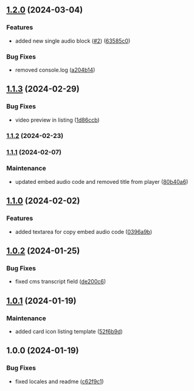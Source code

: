 

## [1.2.0](https://github.com/RedTurtle/volto-wildcard-media/compare/v1.1.3...v1.2.0) (2024-03-04)


### Features

* added new single audio block ([#2](https://github.com/RedTurtle/volto-wildcard-media/issues/2)) ([63585c0](https://github.com/RedTurtle/volto-wildcard-media/commit/63585c0d0b473a18e319f8989133ff6728d4fd6d))


### Bug Fixes

* removed console.log ([a204b14](https://github.com/RedTurtle/volto-wildcard-media/commit/a204b14a64127ec858c6ce92de7e932c22196350))

## [1.1.3](https://github.com/RedTurtle/volto-wildcard-media/compare/v1.1.2...v1.1.3) (2024-02-29)


### Bug Fixes

* video preview in listing ([1d86ccb](https://github.com/RedTurtle/volto-wildcard-media/commit/1d86ccb2ec15eb3e703af06bd3fa922e713b7c34))

### [1.1.2](https://github.com/RedTurtle/volto-wildcard-media/compare/v1.1.1...v1.1.2) (2024-02-23)

### [1.1.1](https://github.com/RedTurtle/volto-wildcard-media/compare/v1.1.0...v1.1.1) (2024-02-07)


### Maintenance

* updated embed audio code and removed title from player ([80b40a6](https://github.com/RedTurtle/volto-wildcard-media/commit/80b40a60b6dc8d6888635afcd2009385c62c9776))



## [1.1.0](https://github.com/RedTurtle/volto-wildcard-media/compare/v1.0.2...v1.1.0) (2024-02-02)


### Features

* added textarea for copy embed audio code ([0396a9b](https://github.com/RedTurtle/volto-wildcard-media/commit/0396a9b94f21eeb4756a3d018cc7af9abce51e97))

## [1.0.2](https://github.com/RedTurtle/volto-wildcard-media/compare/v1.0.1...v1.0.2) (2024-01-25)


### Bug Fixes

* fixed cms transcript field ([de200c6](https://github.com/RedTurtle/volto-wildcard-media/commit/de200c65ecc03220a1178bd529218d77dc0a94d4))

## [1.0.1](https://github.com/RedTurtle/volto-wildcard-media/compare/v1.0.0...v1.0.1) (2024-01-19)


### Maintenance

* added card icon listing template ([52f6b9d](https://github.com/RedTurtle/volto-wildcard-media/commit/52f6b9d6a6521c078b6e104a9505c9a07ac5324b))

## 1.0.0 (2024-01-19)


### Bug Fixes

* fixed locales and readme ([c62f9c1](https://github.com/RedTurtle/volto-wildcard-media/commit/c62f9c17623d8866522c9f2db9d731019f94e7d7))